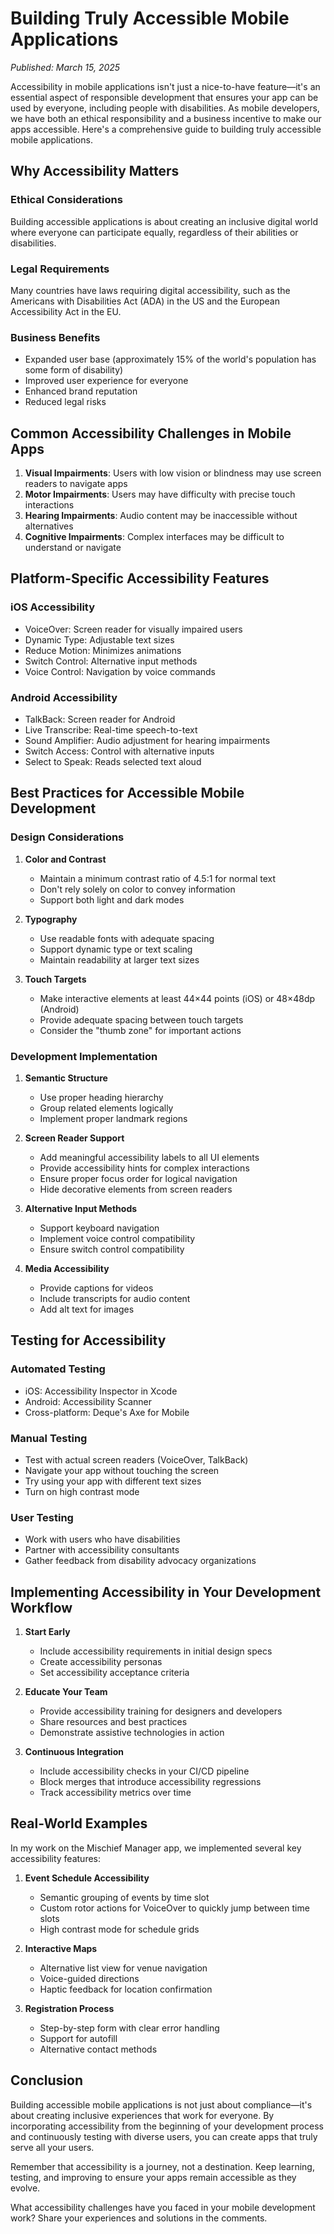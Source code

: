 # Building Truly Accessible Mobile Applications

*Published: March 15, 2025*

Accessibility in mobile applications isn't just a nice-to-have feature—it's an essential aspect of responsible development that ensures your app can be used by everyone, including people with disabilities. As mobile developers, we have both an ethical responsibility and a business incentive to make our apps accessible. Here's a comprehensive guide to building truly accessible mobile applications.

## Why Accessibility Matters

### Ethical Considerations
Building accessible applications is about creating an inclusive digital world where everyone can participate equally, regardless of their abilities or disabilities.

### Legal Requirements
Many countries have laws requiring digital accessibility, such as the Americans with Disabilities Act (ADA) in the US and the European Accessibility Act in the EU.

### Business Benefits
- Expanded user base (approximately 15% of the world's population has some form of disability)
- Improved user experience for everyone
- Enhanced brand reputation
- Reduced legal risks

## Common Accessibility Challenges in Mobile Apps

1. **Visual Impairments**: Users with low vision or blindness may use screen readers to navigate apps
2. **Motor Impairments**: Users may have difficulty with precise touch interactions
3. **Hearing Impairments**: Audio content may be inaccessible without alternatives
4. **Cognitive Impairments**: Complex interfaces may be difficult to understand or navigate

## Platform-Specific Accessibility Features

### iOS Accessibility
- VoiceOver: Screen reader for visually impaired users
- Dynamic Type: Adjustable text sizes
- Reduce Motion: Minimizes animations
- Switch Control: Alternative input methods
- Voice Control: Navigation by voice commands

### Android Accessibility
- TalkBack: Screen reader for Android
- Live Transcribe: Real-time speech-to-text
- Sound Amplifier: Audio adjustment for hearing impairments
- Switch Access: Control with alternative inputs
- Select to Speak: Reads selected text aloud

## Best Practices for Accessible Mobile Development

### Design Considerations

1. **Color and Contrast**
   - Maintain a minimum contrast ratio of 4.5:1 for normal text
   - Don't rely solely on color to convey information
   - Support both light and dark modes

2. **Typography**
   - Use readable fonts with adequate spacing
   - Support dynamic type or text scaling
   - Maintain readability at larger text sizes

3. **Touch Targets**
   - Make interactive elements at least 44×44 points (iOS) or 48×48dp (Android)
   - Provide adequate spacing between touch targets
   - Consider the "thumb zone" for important actions

### Development Implementation

1. **Semantic Structure**
   - Use proper heading hierarchy
   - Group related elements logically
   - Implement proper landmark regions

2. **Screen Reader Support**
   - Add meaningful accessibility labels to all UI elements
   - Provide accessibility hints for complex interactions
   - Ensure proper focus order for logical navigation
   - Hide decorative elements from screen readers

3. **Alternative Input Methods**
   - Support keyboard navigation
   - Implement voice control compatibility
   - Ensure switch control compatibility

4. **Media Accessibility**
   - Provide captions for videos
   - Include transcripts for audio content
   - Add alt text for images

## Testing for Accessibility

### Automated Testing
- iOS: Accessibility Inspector in Xcode
- Android: Accessibility Scanner
- Cross-platform: Deque's Axe for Mobile

### Manual Testing
- Test with actual screen readers (VoiceOver, TalkBack)
- Navigate your app without touching the screen
- Try using your app with different text sizes
- Turn on high contrast mode

### User Testing
- Work with users who have disabilities
- Partner with accessibility consultants
- Gather feedback from disability advocacy organizations

## Implementing Accessibility in Your Development Workflow

1. **Start Early**
   - Include accessibility requirements in initial design specs
   - Create accessibility personas
   - Set accessibility acceptance criteria

2. **Educate Your Team**
   - Provide accessibility training for designers and developers
   - Share resources and best practices
   - Demonstrate assistive technologies in action

3. **Continuous Integration**
   - Include accessibility checks in your CI/CD pipeline
   - Block merges that introduce accessibility regressions
   - Track accessibility metrics over time

## Real-World Examples

In my work on the Mischief Manager app, we implemented several key accessibility features:

1. **Event Schedule Accessibility**
   - Semantic grouping of events by time slot
   - Custom rotor actions for VoiceOver to quickly jump between time slots
   - High contrast mode for schedule grids

2. **Interactive Maps**
   - Alternative list view for venue navigation
   - Voice-guided directions
   - Haptic feedback for location confirmation

3. **Registration Process**
   - Step-by-step form with clear error handling
   - Support for autofill
   - Alternative contact methods

## Conclusion

Building accessible mobile applications is not just about compliance—it's about creating inclusive experiences that work for everyone. By incorporating accessibility from the beginning of your development process and continuously testing with diverse users, you can create apps that truly serve all your users.

Remember that accessibility is a journey, not a destination. Keep learning, testing, and improving to ensure your apps remain accessible as they evolve.

What accessibility challenges have you faced in your mobile development work? Share your experiences and solutions in the comments.
